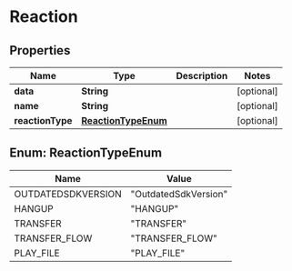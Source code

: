 
# Reaction

## Properties
Name | Type | Description | Notes
------------ | ------------- | ------------- | -------------
**data** | **String** |  |  [optional]
**name** | **String** |  |  [optional]
**reactionType** | [**ReactionTypeEnum**](#ReactionTypeEnum) |  |  [optional]


<a name="ReactionTypeEnum"></a>
## Enum: ReactionTypeEnum
Name | Value
---- | -----
OUTDATEDSDKVERSION | &quot;OutdatedSdkVersion&quot;
HANGUP | &quot;HANGUP&quot;
TRANSFER | &quot;TRANSFER&quot;
TRANSFER_FLOW | &quot;TRANSFER_FLOW&quot;
PLAY_FILE | &quot;PLAY_FILE&quot;



